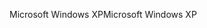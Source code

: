 <span data-ttu-id="c17a9-101">Microsoft Windows XP</span><span class="sxs-lookup"><span data-stu-id="c17a9-101">Microsoft Windows XP</span></span>